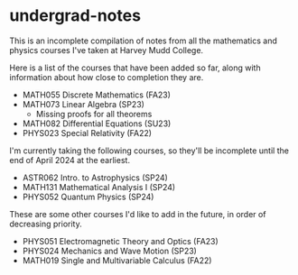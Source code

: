 # undergrad-notes

This is an incomplete compilation of notes from all the mathematics and physics courses I've taken at Harvey Mudd College.

Here is a list of the courses that have been added so far, along with information about how close to completion they are.
* MATH055 Discrete Mathematics (FA23)
* MATH073 Linear Algebra (SP23)
  * Missing proofs for all theorems
* MATH082 Differential Equations (SU23)
* PHYS023 Special Relativity (FA22)

I'm currently taking the following courses, so they'll be incomplete until the end of April 2024 at the earliest.
* ASTR062 Intro. to Astrophysics (SP24)
* MATH131 Mathematical Analysis I (SP24)
* PHYS052 Quantum Physics (SP24)

These are some other courses I'd like to add in the future, in order of decreasing priority.
* PHYS051 Electromagnetic Theory and Optics (FA23)
* PHYS024 Mechanics and Wave Motion (SP23)
* MATH019 Single and Multivariable Calculus (FA22)
